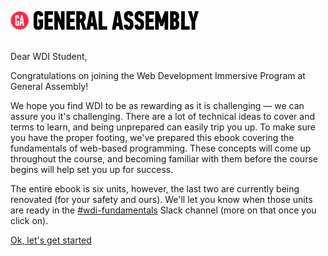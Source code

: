 ![GA Logo](assets/GA_logo.png)
<br>
<br>

Dear WDI Student,

Congratulations on joining the Web Development Immersive Program at General Assembly!

We hope you find WDI to be as rewarding as it is challenging — we can assure you it's challenging. There are a lot of technical ideas to cover and terms to learn, and being unprepared can easily trip you up. To make sure you have the proper footing, we've prepared this ebook covering the fundamentals of web-based programming. These concepts will come up throughout the course, and becoming familiar with them before the course begins will help set you up for success.

The entire ebook is six units, however, the last two are currently being renovated (for your safety and ours). We'll let you know when those units are ready in the [#wdi-fundamentals](https://ga-students.slack.com/messages/wdi-fundamentals/) Slack channel (more on that once you click on).

[Ok, let's get started](00_chapter/get_started.md)
